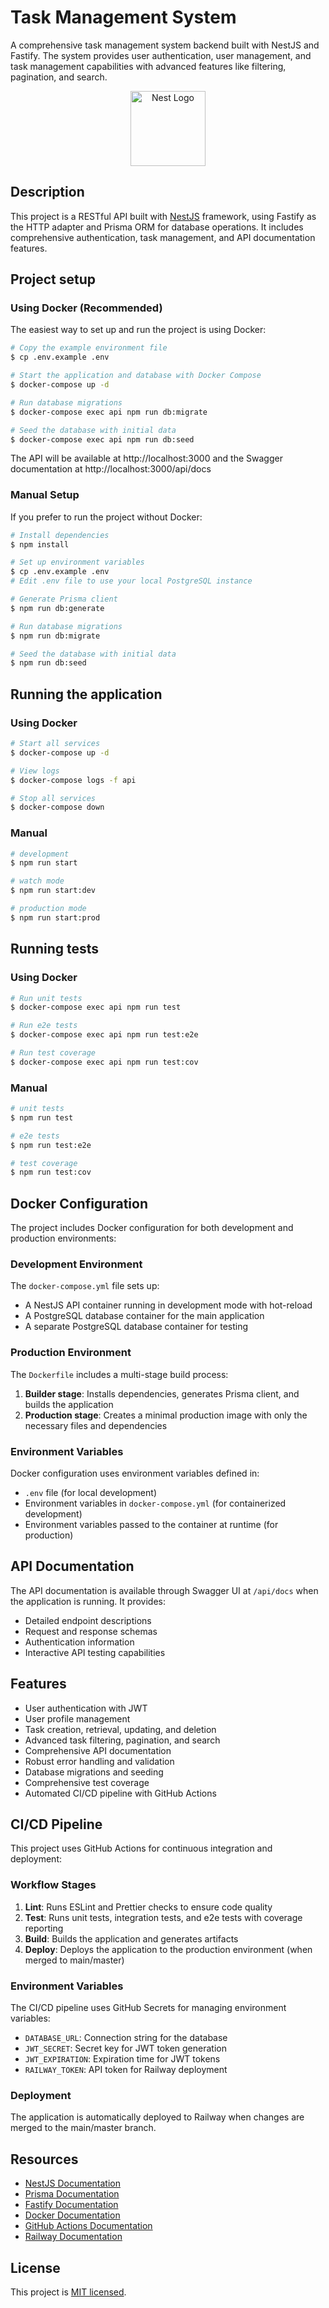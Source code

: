 # Task Management System

A comprehensive task management system backend built with NestJS and Fastify. The system provides user authentication, user management, and task management capabilities with advanced features like filtering, pagination, and search.

<p align="center">
  <a href="http://nestjs.com/" target="blank"><img src="https://nestjs.com/img/logo-small.svg" width="120" alt="Nest Logo" /></a>
</p>

## Description

This project is a RESTful API built with [NestJS](https://github.com/nestjs/nest) framework, using Fastify as the HTTP adapter and Prisma ORM for database operations. It includes comprehensive authentication, task management, and API documentation features.

## Project setup

### Using Docker (Recommended)

The easiest way to set up and run the project is using Docker:

```bash
# Copy the example environment file
$ cp .env.example .env

# Start the application and database with Docker Compose
$ docker-compose up -d

# Run database migrations
$ docker-compose exec api npm run db:migrate

# Seed the database with initial data
$ docker-compose exec api npm run db:seed
```

The API will be available at http://localhost:3000 and the Swagger documentation at http://localhost:3000/api/docs

### Manual Setup

If you prefer to run the project without Docker:

```bash
# Install dependencies
$ npm install

# Set up environment variables
$ cp .env.example .env
# Edit .env file to use your local PostgreSQL instance

# Generate Prisma client
$ npm run db:generate

# Run database migrations
$ npm run db:migrate

# Seed the database with initial data
$ npm run db:seed
```

## Running the application

### Using Docker

```bash
# Start all services
$ docker-compose up -d

# View logs
$ docker-compose logs -f api

# Stop all services
$ docker-compose down
```

### Manual

```bash
# development
$ npm run start

# watch mode
$ npm run start:dev

# production mode
$ npm run start:prod
```

## Running tests

### Using Docker

```bash
# Run unit tests
$ docker-compose exec api npm run test

# Run e2e tests
$ docker-compose exec api npm run test:e2e

# Run test coverage
$ docker-compose exec api npm run test:cov
```

### Manual

```bash
# unit tests
$ npm run test

# e2e tests
$ npm run test:e2e

# test coverage
$ npm run test:cov
```

## Docker Configuration

The project includes Docker configuration for both development and production environments:

### Development Environment

The `docker-compose.yml` file sets up:
- A NestJS API container running in development mode with hot-reload
- A PostgreSQL database container for the main application
- A separate PostgreSQL database container for testing

### Production Environment

The `Dockerfile` includes a multi-stage build process:
1. **Builder stage**: Installs dependencies, generates Prisma client, and builds the application
2. **Production stage**: Creates a minimal production image with only the necessary files and dependencies

### Environment Variables

Docker configuration uses environment variables defined in:
- `.env` file (for local development)
- Environment variables in `docker-compose.yml` (for containerized development)
- Environment variables passed to the container at runtime (for production)

## API Documentation

The API documentation is available through Swagger UI at `/api/docs` when the application is running. It provides:
- Detailed endpoint descriptions
- Request and response schemas
- Authentication information
- Interactive API testing capabilities

## Features

- User authentication with JWT
- User profile management
- Task creation, retrieval, updating, and deletion
- Advanced task filtering, pagination, and search
- Comprehensive API documentation
- Robust error handling and validation
- Database migrations and seeding
- Comprehensive test coverage
- Automated CI/CD pipeline with GitHub Actions

## CI/CD Pipeline

This project uses GitHub Actions for continuous integration and deployment:

### Workflow Stages

1. **Lint**: Runs ESLint and Prettier checks to ensure code quality
2. **Test**: Runs unit tests, integration tests, and e2e tests with coverage reporting
3. **Build**: Builds the application and generates artifacts
4. **Deploy**: Deploys the application to the production environment (when merged to main/master)

### Environment Variables

The CI/CD pipeline uses GitHub Secrets for managing environment variables:

- `DATABASE_URL`: Connection string for the database
- `JWT_SECRET`: Secret key for JWT token generation
- `JWT_EXPIRATION`: Expiration time for JWT tokens
- `RAILWAY_TOKEN`: API token for Railway deployment

### Deployment

The application is automatically deployed to Railway when changes are merged to the main/master branch.

## Resources

- [NestJS Documentation](https://docs.nestjs.com)
- [Prisma Documentation](https://www.prisma.io/docs)
- [Fastify Documentation](https://www.fastify.io/docs/latest)
- [Docker Documentation](https://docs.docker.com)
- [GitHub Actions Documentation](https://docs.github.com/en/actions)
- [Railway Documentation](https://docs.railway.app)

## License

This project is [MIT licensed](LICENSE).

